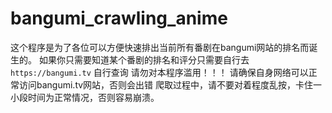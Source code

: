 # bangumi_crawling_anime

这个程序是为了各位可以方便快速排出当前所有番剧在bangumi网站的排名而诞生的。
如果你只需要知道某个番剧的排名和评分只需要自行去 `https://bangumi.tv` 自行查询
请勿对本程序滥用！！！
请确保自身网络可以正常访问bangumi.tv网站，否则会出错
爬取过程中，请不要对着程度乱按，卡住一小段时间为正常情况，否则容易崩溃。

